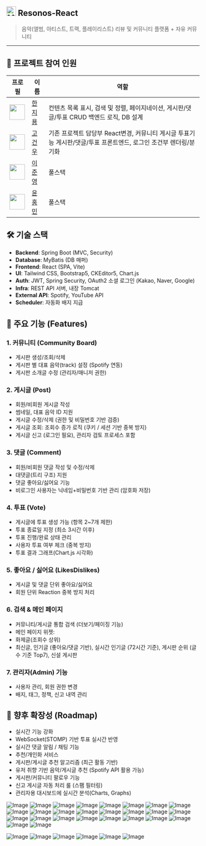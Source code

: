 ## <img src="https://raw.githubusercontent.com/Tarikul-Islam-Anik/Animated-Fluent-Emojis/master/Emojis/Objects/Musical%20Notes.png" alt="Musical Notes" width="25" height="25" /> Resonos-React
> 음악(앨범, 아티스트, 트랙, 플레이리스트) 리뷰 및 커뮤니티 플랫폼 + 자유 커뮤니티
--- 

## 👥 프로젝트 참여 인원

| 프로필 | 이름 | 역할 |
|--------|------|------|
| <img src="https://avatars.githubusercontent.com/ruff1376" width="40"> | [한지용](https://github.com/ruff1376) | 컨텐츠 목록 표시, 검색 및 정렬, 페이지네이션, 게시판/댓글/투표 CRUD 백엔드 로직, DB 설계 |
| <img src="https://avatars.githubusercontent.com/GUNW-O-O" width="40"> | [고건우](https://github.com/GUNW-O-O) | 기존 프로젝트 담당부 React변경, 커뮤니티 게시글 투표기능 게시판/댓글/투표 프론트엔드, 로그인 조건부 렌더링/분기화 |
| <img src="https://avatars.githubusercontent.com/Lee-0210" width="40"> | [이준영](https://github.com/Lee-0210) | 풀스택 |
| <img src="https://avatars.githubusercontent.com/skymin022" width="40"> | [윤홍민](https://github.com/skymin022) | 풀스택 |


## 🛠 기술 스택
- **Backend**: Spring Boot (MVC, Security)
- **Database**: MyBatis (DB 매퍼)
- **Frontend**: React (SPA, Vite)
- **UI**: Tailwind CSS, Bootstrap5, CKEditor5, Chart.js
- **Auth**: JWT, Spring Security, OAuth2 소셜 로그인 (Kakao, Naver, Google)
- **Infra**: REST API 서버, 내장 Tomcat
- **External API**: Spotify, YouTube API
- **Scheduler**: 자동화 배지 지급


## 📝 주요 기능 (Features)
### 1. 커뮤니티 (Community Board)
- 게시판 생성/조회/삭제
- 게시판 별 대표 음악(track) 설정 (Spotify 연동)
- 게시판 소개글 수정 (관리자/매니저 권한)

### 2. 게시글 (Post)
- 회원/비회원 게시글 작성
- 썸네일, 대표 음악 ID 지원
- 게시글 수정/삭제 (권한 및 비밀번호 기반 검증)
- 게시글 조회: 조회수 증가 로직 (쿠키 / 세션 기반 중복 방지)
- 게시글 신고 (로그인 필요), 관리자 검토 프로세스 포함

### 3. 댓글 (Comment)
- 회원/비회원 댓글 작성 및 수정/삭제
- 대댓글(트리 구조) 지원
- 댓글 좋아요/싫어요 기능
- 비로그인 사용자는 닉네임+비밀번호 기반 관리 (암호화 저장)

### 4. 투표 (Vote)
- 게시글에 투표 생성 가능 (항목 2~7개 제한)
- 투표 종료일 지정 (최소 3시간 이후)
- 투표 진행/완료 상태 관리
- 사용자 투표 여부 체크 (중복 방지)
- 투표 결과 그래프(Chart.js 시각화)

### 5. 좋아요 / 싫어요 (LikesDislikes)
- 게시글 및 댓글 단위 좋아요/싫어요
- 회원 단위 Reaction 중복 방지 처리

### 6. 검색 & 메인 페이지
- 커뮤니티/게시글 통합 검색 (더보기/페이징 기능)
- 메인 페이지 위젯:
- 화제글(조회수 상위)
- 최신글, 인기글 (좋아요/댓글 기반), 실시간 인기글 (72시간 기준), 게시판 순위 (글 수 기준 Top7), 신설 게시판

### 7. 관리자(Admin) 기능
- 사용자 관리, 회원 권한 변경
- 배지, 태그, 정책, 신고 내역 관리

## 🚀 향후 확장성 (Roadmap)
- 실시간 기능 강화
- WebSocket(STOMP) 기반 투표 실시간 반영
- 실시간 댓글 알림 / 채팅 기능
- 추천/개인화 서비스
- 게시판/게시글 추천 알고리즘 (최근 활동 기반)
- 유저 취향 기반 음악/게시글 추천 (Spotify API 활용 가능)
- 게시판/커뮤니티 팔로우 기능
- 신고 게시글 자동 처리 룰 (스팸 필터링)
- 관리자용 대시보드에 실시간 분석(Charts, Graphs)









![Image](https://github.com/user-attachments/assets/bd669b2b-1996-4467-b3a7-971e9b7a52ff)
![Image](https://github.com/user-attachments/assets/debc3d7d-cff3-41d2-be44-3083f9f3065d)
![Image](https://github.com/user-attachments/assets/73b99852-8607-432e-968e-11d8e3b2d4c0)
![Image](https://github.com/user-attachments/assets/eaa059af-b884-4823-bcc8-e5ea78c81775)
![Image](https://github.com/user-attachments/assets/d6db5e23-0cf5-493f-8f18-db62633ff622)
![Image](https://github.com/user-attachments/assets/472c9b1d-1547-48da-b859-474c7da30082)
![Image](https://github.com/user-attachments/assets/2d9ccfbb-8b94-42b1-bf53-2f70743b3712)
![Image](https://github.com/user-attachments/assets/d3f1204d-08c1-440a-84ab-8980edb639e9)
![Image](https://github.com/user-attachments/assets/f6753838-afe2-4250-95c6-5814b66dc9ee)
![Image](https://github.com/user-attachments/assets/7c49e4ce-648a-4de3-91e2-ca0c89b5abae)
![Image](https://github.com/user-attachments/assets/61812d19-a8bf-4eda-8d38-c594871ecb7c)
![Image](https://github.com/user-attachments/assets/f61cf7dd-5cb5-4c13-877d-af821a97abdf)
![Image](https://github.com/user-attachments/assets/d61c8135-15bc-477f-b373-b5d491b02eb7)
![Image](https://github.com/user-attachments/assets/62a4397b-c81c-4b67-aa55-6b65ba378a01)
![Image](https://github.com/user-attachments/assets/3099e6ae-f832-480a-b30d-f97a92b62cda)
![Image](https://github.com/user-attachments/assets/9f70da41-0782-4498-b6c3-5a8dfb5b1405)
![Image](https://github.com/user-attachments/assets/07b4ddbb-511d-408f-b868-9d01b736a7cb)
![Image](https://github.com/user-attachments/assets/570a8ef7-f862-4cec-8f70-ea2533460edd)
![Image](https://github.com/user-attachments/assets/cf5b65db-2c7b-43e5-8fd5-a4fee978c828)
![Image](https://github.com/user-attachments/assets/918050b9-8f21-41b1-aefd-b2ca0862e53c)
![Image](https://github.com/user-attachments/assets/2c368398-9205-4968-9b51-8e09e93e20c5)
![Image](https://github.com/user-attachments/assets/4b48a2c1-7b9f-4051-a8d4-a5e34f65e7c5)
![Image](https://github.com/user-attachments/assets/a811649f-9672-4f85-bae8-9e57be375c32)
![Image](https://github.com/user-attachments/assets/30e56cde-440a-4bcb-920d-25946f52a065)
![Image](https://github.com/user-attachments/assets/b2c07274-14cb-4fa3-a331-3da87996227a)
![Image](https://github.com/user-attachments/assets/e17768cd-8d1b-4f8a-a214-1f18de7f2aa4)

![Image](https://github.com/user-attachments/assets/1db7cba2-b2e1-4a8b-8219-71e2be0d2c3b)
![Image](https://github.com/user-attachments/assets/456c31a0-96d5-4bde-89f3-00395cc8d809)
![Image](https://github.com/user-attachments/assets/4642f5e3-44f7-4fc4-9461-50b69f11b4bf)
![Image](https://github.com/user-attachments/assets/b3983335-6cb6-4d8f-af89-510f89e7ee47)
![Image](https://github.com/user-attachments/assets/ac5d15cd-a34c-4b00-9008-75427cc1a562)
![Image](https://github.com/user-attachments/assets/79bad710-510f-4739-96c7-87105e4bf81a)
